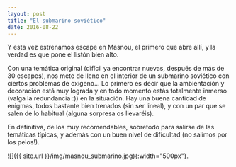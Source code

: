 ```yaml
---
layout: post
title: "El submarino soviético"
date: 2016-08-22
---
```


Y esta vez estrenamos escape en Masnou, el primero que abre allí, y la verdad es que pone el listón bien alto.

Con una temática original (difícil ya encontrar nuevas, después de más de 30 escapes), nos mete de lleno en el interior de un submarino soviético con ciertos problemas de oxígeno... Lo primero es decir que la ambientación y decoración está muy lograda y en todo momento estás totalmente inmerso (valga la redundancia :)) en la situación. Hay una buena cantidad de enigmas, todos bastante bien trenados (sin ser lineal), y con un par que se salen de lo habitual (alguna sorpresa os llevaréis).

En definitiva, de los muy recomendables, sobretodo para salirse de las temáticas típicas, y además con un buen nivel de dificultad (no salimos por los pelos!).

![]({{ site.url }}/img/masnou_submarino.jpg){:width="500px"}.
